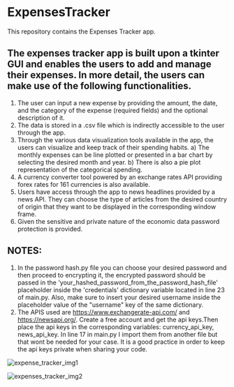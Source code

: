 # ExpensesTracker
This repository contains the Expenses Tracker app.

## The expenses tracker app is built upon a tkinter GUI and enables the users to add and manage their expenses. In more detail, the users can make use of the following functionalities.

1) The user can input a new expense by providing the amount, the date, and the category of the expense (required fields) and the optional description of it.
2) The data is stored in a .csv file which is indirectly accessible to the user through the app.
3) Through the various data visualization tools available in the app, the users can visualize and keep track of their spending habits.
   a) The monthly expenses can be line plotted or presented in a bar chart by selecting the desired month and year.
   b) There is also a pie plot representation of the categorical spending.
4) A currency converter tool powered by an exchange rates API providing forex rates for 161 currencies is also available.
5) Users have access through the app to news headlines provided by a news API. They can choose the type of articles from the desired country of origin that they want
   to be displayed in the corresponding window frame.
6) Given the sensitive and private nature of the economic data password protection is provided.

## NOTES:
1) In the password hash.py file you can choose your desired password and then proceed to encrypting it, the encrypted password should   be passed in the 'your_hashed_password_from_the_password_hash_file' placeholder inside the 'credentials' dictionary variable located in line 23 of main.py. Also, make sure to insert your desired username inside the placeholder value of the "username" key of the same dictionary.  
2) The APIS used are https://www.exchangerate-api.com/ and https://newsapi.org/. Create a free account and get the api keys.Then place the api keys in the corresponding variables: currency_api_key, news_api_key. In line 17 in main.py I import them from another file but that wont be needed for your case. It is a good practice in order to keep the api keys private when sharing your code.

![expense_tracker_img1](https://github.com/AthanasiosKwn/ExpensesTracker/assets/143710534/a1c5fab7-71f2-4665-810f-2f915b7ef4ff)


![expenses_tracker_img2](https://github.com/AthanasiosKwn/ExpensesTracker/assets/143710534/8982fd71-7a61-4d2c-9bcc-ff2fa7eed7a4)



